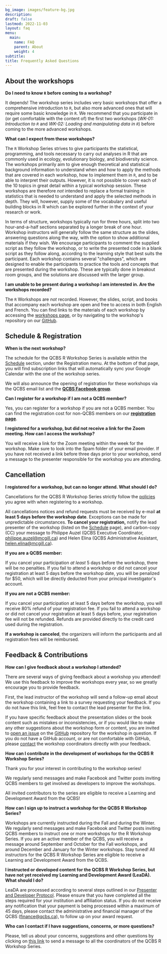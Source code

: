 ```yaml
---
bg_image: images/feature-bg.jpg
description: 
draft: false
lastmod: 2022-11-03
layout: faq
menu:
  main:
    name: FAQ
    parent: About
    weight: 4
subtitle: 
title: Frequently Asked Questions
---
```


## About the workshops

**Do I need to know `R` before coming to a workshop?**

It depends! The workshop series includes very basic workshops that offer a comprehensive introduction to `R`, but also more advanced ones that will require some basic knowledge in `R`. We recommend that you participate in (or get comfortable with the content of) the first two workshops (*WK-01: Introduction to `R`* and *WK-02: Loading and manipulating data in `R`*) before coming to the more advanced workshops.

**What can I expect from these workshops?**

The `R` Workshop Series strives to give participants the statistical, programming, and tools necessary to carry out analyses in R that are commonly used in ecology, evolutionary biology, and biodiversity science. The workshops primarily aim to give enough theoretical and statistical background information to understand when and how to apply the methods that are covered in each workshop, how to implement them in `R`, and to be able to interpret their outputs. However, it is not possible to cover each of the 10 topics in great detail within a typical workshop session. These workshops are therefore *not* intended to replace a formal training in statistics that is needed to understand and apply the selected methods in depth. They will, however, supply some of the vocabulary and useful building blocks in R which can be explored further in the context of your research or work.

In terms of structure, workshops typically run for three hours, split into two hour-and-a-half sections separated by a longer break of one hour. Workshop instructors will generally follow the same structure as the slides, answering questions along the way, with the option to show additional materials if they wish. We encourage participants to comment the supplied script as they follow the workshop, or to write the presented code in a blank script as they follow along, according to the learning style that best suits the participant. Each workshop contains several "challenges", which are designed to enable the participants to practice the tools and concepts that are presented during the workshop. These are typically done in breakout room groups, and the solutions are discussed with the larger group. 

**I am unable to be present during a workshop I am interested in. Are the workshops recorded?**

The `R` Workshops are *not* recorded. However, the slides, script, and books that accompany each workshop are open and free to access in both English and French. You can find links to the materials of each workshop by accessing the <a href = "https://qcbsrworkshops.github.io/workshops/">workshops page</a>, or by navigating to the workshop's repository on our <a href = "https://github.com/QCBSRworkshops">GitHub</a>. 

## Schedule & Registration

**When is the next workshop?**

The schedule for the QCBS R Workshop Series is available within the [Schedule](/schedule) section, under the Registration menu. At the bottom of that page, you will find subscription links that will automatically sync your Google Calendar with the one of the workshop series.

We will also announce the opening of registration for these workshops via the QCBS email list and the **[QCBS Facebook group](https://www.facebook.com/groups/csbq.qcbs/)**.

**Can I register for a workshop if I am not a QCBS member?**

Yes, you can register for a workshop if you are not a QCBS member. You can find the registration cost for non-QCBS members on our **[registration page](https://qcbsrworkshops.github.io/pricing/)**.


**I registered for a workshop, but did not receive a link for the Zoom meeting. How can I access the workshop?**

You will receive a link for the Zoom meeting within the week for the workshop. Make sure to look into the Spam folder of your email provider. If you have not received a link before three days prior to your workshop, send a message to the presenter responsible for the workshop you are attending.  


## Cancellation

**I registered for a workshop, but can no longer attend. What should I do?**

Cancellations for the QCBS R Workshop Series strictly follow the [policies](/cancellation) you agree with when registering to a workshop.

All cancellations notices and refund requests must be received by e-mail **at least 5 days before the workshop date**. Exceptions can be made for unpredictable circumstances. **To cancel your registration,** notify the lead presenter of the workshop (listed on the [Schedule](/schedule) page), and carbon-copy (CC) your message to Philippe Auzel (QCBS Executive Coordinator, <philippe.auzel@mcgill.ca>) and Helen Elina (QCBS Administrative Assistant, <helen.elina@mcgill.ca>).
 
**If you are a QCBS member:**

If you cancel your participation *at least* 5 days before the workshop, there will be no penalties. If you fail to attend a workshop or did not cancel your registration at least 5 days before the workshop date, you will be penalized for $50, which will be directly deducted from your principal investigator's account.

**If you are not a QCBS member:**

If you cancel your participation at least 5 days before the workshop, you will receive 80% refund of your registration fee. If you fail to attend a workshop or did not cancel your registration at least 5 days before, your registration fee will not be refunded. Refunds are provided directly to the credit card used during the registration.

**If a workshop is canceled**, the organizers will inform the participants and all registration fees will be reimbursed.


## Feedback & Contributions

**How can I give feedback about a workshop I attended?**

There are several ways of giving feedback about a workshop you attended! We use this feedback to improve the workshops every year, so we greatly encourage you to provide feedback. 

First, the lead instructor of the workshop will send a follow-up email about the workshop containing a link to a survey requesting your feedback. If you do not have this link, feel free to contact the lead presenter for the link. 

If you have specific feedback about the presentation slides or the book content such as mistakes or inconsistencies, or if you would like to make any other suggestions about the workshop form or content, you are invited to [open an issue](https://docs.github.com/en/issues/tracking-your-work-with-issues/creating-an-issue) on the [GitHub](https://github.com/QCBSRworkshops) repository for the workshop in question. If you do not have a GitHub account, or are not comfortable with GitHub, please [contact](https://qcbsrworkshops.github.io/contact/) the workshop coordinators directly with your feedback.

**How can I contribute in the development of workshops for the QCBS R Workshop Series?**

Thank you for your interest in contributing to the workshop series! 

We regularly send messages and make Facebook and Twitter posts inviting QCBS members to get involved as developers to improve the workshops. 
<!---
To make sure we will keep you on the loop, you can begin by filling out the [questionnaire](https://forms.gle/uKbreyjBJmX328AV9) included in our emails and social media posts about which workshops(s) you would like to contribute. 
-->
All invited contributors to the series are eligible to receive a Learning and Development Award from the QCBS!

**How can I sign up to instruct a workshop for the QCBS R Workshop Series?**

Workshops are currently instructed during the Fall and during the Winter. We regularly send messages and make Facebook and Twitter posts inviting QCBS members to instruct one or more workshops for the R Workshop Series. If you are an active member of the QCBS, you will receive a message around September and October for the Fall workshops, and around December and January for the Winter workshops. Stay tuned! All instructors for the QCBS R Workshop Series are eligible to receive a Learning and Development Award from the QCBS.

**I instructed or developed content for the QCBS R Workshop Series, but have not yet received my Learning and Development Award (LeaDA). What should I do?**

LeaDA are processed according to several steps outlined in our [Presenter and Developer Protocol](https://qcbsrworkshops.github.io/presenter-developer-protocol/payment-en.html). Please ensure that you have completed all the  steps required for your institution and affiliation status. If you do not receive any notification that your payment is being processed within a maximum of 45 days, please contact the administrative and financial manager of the QCBS (<finance@qcbs.ca>), to follow up on your award request.

**Who can I contact if I have suggestions, concerns, or more questions?**

Please, tell us about your concerns, suggestions and other questions by clicking on [this link](mailto:antoine.caron-guay@umontreal.ca,paola.lisset.galloso.sanchez@umontreal.ca,clara.casabona.i.amat@usherbrooke.ca) to send a message to all the coordinators of the QCBS R Workshop Series.